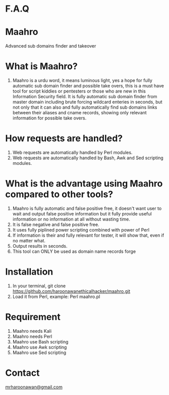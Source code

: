 # F.A.Q 

# Maahro
Advanced sub domains finder and takeover

# What is Maahro?
1. Maahro is a urdu word, it means luminous light, yes a hope for fully automatic sub domain finder and possible take overs,
this is a must have tool for script kiddies or pentesters or those who are new in this Information Security field. It is
fully automatic sub domain finder from master domain including brute forcing wildcard enteries in seconds, but not only
that it can also and fully automatically find sub domains links between their aliases and cname records, showing only
relevant information for possible take overs. 

# How requests are handled?
1. Web requests are automatically handled by Perl modules.
2. Web requests are automatically handled by Bash, Awk and Sed scripting modules.

# What is the advantage using Maahro compared to other tools?
1. Maahro is fully automatic and false positive free, it doesn't want user to wait and output false positive information
but it fully provide useful information or no information at all without wasting time.
2. It is false negative and false positive free.
3. It uses fully piplined power scripting combined with power of Perl
4. If information is their and fully relevant for tester, it will show that, even if no matter what.
5. Output results in seconds.
3. This tool can ONLY be used as domain name records forge

# Installation
1. In your terminal, git clone https://github.com/haroonawanethicalhacker/maahro.git
2. Load it from Perl, example: Perl maahro.pl

# Requirement
1. Maahro needs Kali
2. Maahro needs Perl
3. Maahro use Bash scripting
4. Maahro use Awk scripting
5. Maahro use Sed scripting

# Contact
mrharoonawan@gmail.com

